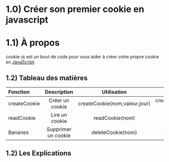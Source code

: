 # 1.0) Créer son premier cookie en javascript

# 1.1) À propos
cookie-js est un bout de code pour vous aider à créer votre propre cookie en [JavaScript][1].

## 1.2) Tableau des matières
| Fonction | Description | Utilisation | Exemple |
| :--------------- | :--------------------: | :---------------------------: | ------------------------: |
| createCookie     |  Créer un cookie       | createCookie(nom,valeur,jour) | createCookie('Cookie','Un bon gros cookie',7) |
| readCookie       |  Lire un cookie        | readCookie(nom)               |                          readCookie('Cookie') |
| Bananes          |  Supprimer un cookie   | deleteCookie(nom)             |                        deleteCookie('Cookie') |

## 1.2) Les Explications

[1]: https://www.javascript.com/
